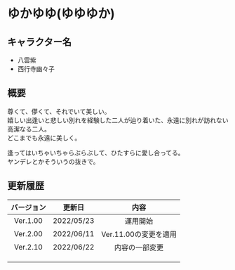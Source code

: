 # ゆかゆゆ(ゆゆゆか)

## キャラクター名
- 八雲紫
- 西行寺幽々子

## 概要
尊くて、儚くて、それでいて美しい。<br>
嬉しい出逢いと悲しい別れを経験した二人が辿り着いた、永遠に別れが訪れない高潔なる二人。<br>
どこまでも永遠に美しく。<br>

逢ってはいちゃいちゃらぶらぶして、ひたすらに愛し合ってる。<br>
ヤンデレとかそういうの抜きで。

## 更新履歴
|バージョン|更新日|内容|
|:---:|:---:|:---:|
| Ver.1.00 | 2022/05/23 | 運用開始 |
| Ver.2.00 | 2022/06/11 | Ver.11.00の変更を適用 |
| Ver.2.10 | 2022/06/22 | 内容の一部変更 |
||||
||||
||||

